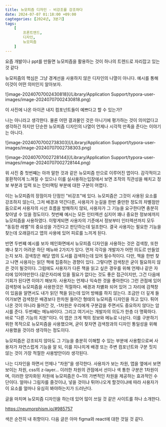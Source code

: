 ```yaml
---
title: 뉴모피즘 디자인 - 비강조를 강조하다
date: 2024-07-07 01:18:00 +09:00
cagtegories: [2024년, 3분기]
tags:
    [
        프론트엔드,
        디자인,
        뉴모피즘
    ]
---
```


요즘  개발이나 ppt를 만들면 뉴모피즘을 활용하는 것이 하나의 트렌드로 자리잡고 있는 것 같다

뉴모피즘의 핵심은 그냥 경계선을 사용하지 않은 디자인의 나열이 아니다. 예시를 통해 이것이 어떤 의미인지 알아보자.

![image-20240707002430818](/Library/Application Support/typora-user-images/image-20240707002430818.png)

이 사진에 나온 아이콘 내지 컴포넌트들이 예쁘다고 할 수 있는가?

나는 아니라고 생각한다. 물론 어떤 결과물인 것은 아니기에 평가하는 것이 의미없다고 생각하긴 하지만 단순한 뉴모피즘 디자인의 나열이 언제나 시각적 만족을 준다는 이야기는 아니다.

![image-20240707002738303](/Library/Application Support/typora-user-images/image-20240707002738303.png)

![image-20240707002728144](/Library/Application Support/typora-user-images/image-20240707002728144.png)

위 사진 중 첫번쨰는 아까 말한 것과 같은 뉴모피즘 만으로 이루어진 앱이다. 감각적이고 몽환적이게 느껴질 수 있으나 이를 실사용하는입장에서 보면 조작의 직관성을 해치고 정보 부분과 입력 또는 인터랙팅 부분에 대한 구분이 어렵다.

이는 뉴모피즘의  장점이자 단점인 "비강조"에 있다. 뉴모피즘은 그것이 사용된 요소를 강조하지 않는다, 그저 배경과 약간다른, 사용자가 눈길을 한번 줄만한 정도의 차별점만 둠으로써 사용자의 시선 흐름을 방해하지 않되, 사용자가 그 기능을 요구한다면 충분히 찾아낼 수 있을 정도이다. 첫번째 예시는 모든 인터렉션 심지어 꽤나 중요한 정보에까지 뉴모피즘을 사용하였다. 이렇게되면 사용자의 기준에서 정보부터 인터렉션까지 모두 "동등한 레벨"의 중요성을 가진다고 판단하는데 일조한다. 결국 사용자는 필요한 기능을 찾는데 오래걸리고 앱의 사용에 있어 피로를 느끼게 된다.

반면 두번쨰 예시를 보자 메인화면에서 뉴모피즘 디자인을 사용하는 것은 검색창, 또한 꽤나 찾기 어려운 하단 메뉴바 2가지가 있다. 먼저 각각을 개발자가 어떤 의도르 만들었는지 보자. 검색창은 해당 앱의 도서를 검색하는데 있어 필수적이다. 다만, 책을 한번 찾고 나면 사용자는 읽던 책에 집중하는 경향이 있다. 그렇다면 검색창은 굳이 필요하지 않은 것이 될것이다. 그럼에도 사용자가 다른 책을 읽고 싶은 경우를 위해 언제나 같은 자리에 있어야만한다.(같은자리에 있을 필요가 없다는 것도 좋은 접근이지만, 그건 다음에 기회가 된다면 이야기 해보자. 사용자는 언제나 익숙한 것을 좋아한다) 그런 관점에 있어 검색창에 뉴모피즘을 사용한것은 적절하다. 배경과 차볋화 되어 있어 그 자리에 검책창이 있음을 알면서도 내가 읽던 책을 읽는데 있어 방해를 하지 않는다. 조금만 더 깊게 들어가보면 검색창은 배경보다 한차원 들어간 형태의 뉴모피즘 디자인을 하고 있다. 튀어나온 것이 아니라 들어간 것, -1차원은 우리에게 구분감을 주면서도 중요하지 않다는 암시를 준다. 두번쨰는 메뉴바이다. 그리고 여기서는 개발자의 의도가 한층 더 명확하다. 바로 "다른 기능의 지원"이다. 이 앱은 크게 책의 정보와 메뉴로 나뉜다. 이를 구분하기 위한 목적으로 뉴모피즘을 사용했으며, 굳이 찾자면 검색창과의 디자인 통일성을 위해 사용했을 것이라 생각하는 정도이다.

뉴모피즘은 강조되지 않아도 그 기능을 충분히 이해할 수 있는 부분에 사용함으로써 사용자가 자연스럽게 기능을 알 되, 이를 지나치게 배경 또는 주변 컴포넌트와 구분 짓지 않는 것이 가장  적절한 사용방안이라 생각된다.

나는 디자인을 하면서 언제나 "차원"을 생각한다. 사용자가 보는 차원, 앱을 옆에서 보면 보이는 차원, css의 z-layer...
이러한 차원의 관점에서 선이나 색 통한 구분은 1차원이며, 이러한 양자화된 차원에 뉴모피즘은 0~1의 가변적인 차원을 제공하는 효과적인 수단이다. 얼마나 그림자를 즐것이냐, 넣을 것이냐 튀어나오게 할것이냐에 따라 사용자가 이 요소를 얼마나 유심히 봐야하는지가 드러난다.

글을 마치며 뉴모피즘 디자인을 하는데 있어 많이 쓰일 것 같은 사이트를 하나 소개한다.

https://neumorphism.io/#985757

색은 순전히 내 취향이다. 다음 글은 아마 figma와 react에 대한 것일 것 같다.